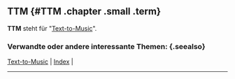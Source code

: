 ## TTM {#TTM .chapter .small .term}

**TTM** steht für "[Text-to-Music](#Text-to-Music)".

### Verwandte oder andere interessante Themen: {.seealso}

[Text-to-Music](#Text-to-Music) |
[Index](#Index) |

----



